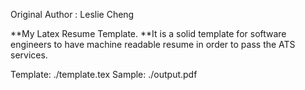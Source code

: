 Original Author : Leslie Cheng

**My Latex Resume Template.
**It is a solid template for software engineers to have machine readable resume in order to pass the ATS services.

Template: ./template.tex
Sample: ./output.pdf
